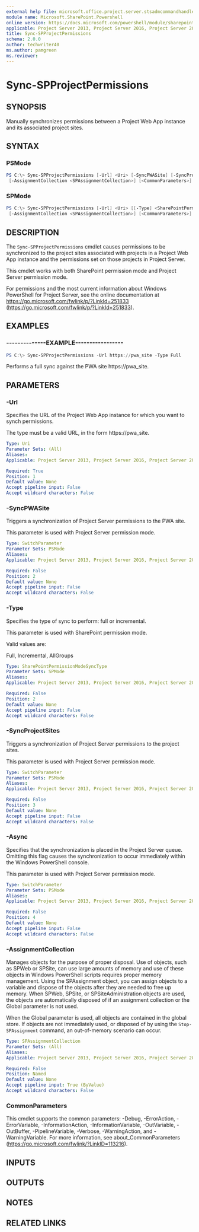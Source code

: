 ```yaml
---
external help file: microsoft.office.project.server.stsadmcommandhandler.dll-help.xml
module name: Microsoft.SharePoint.Powershell
online version: https://docs.microsoft.com/powershell/module/sharepoint-server/sync-spprojectpermissions
applicable: Project Server 2013, Project Server 2016, Project Server 2019
title: Sync-SPProjectPermissions
schema: 2.0.0
author: techwriter40
ms.author: pamgreen
ms.reviewer:
---
```


# Sync-SPProjectPermissions

## SYNOPSIS
Manually synchronizes permissions between a Project Web App instance and its associated project sites.

## SYNTAX

### PSMode
```powershell
PS C:\> Sync-SPProjectPermissions [-Url] <Uri> [-SyncPWASite] [-SyncProjectSites] [-Async]
 [-AssignmentCollection <SPAssignmentCollection>] [<CommonParameters>]
```

### SPMode
```powershell
PS C:\> Sync-SPProjectPermissions [-Url] <Uri> [[-Type] <SharePointPermissionModeSyncType>]
 [-AssignmentCollection <SPAssignmentCollection>] [<CommonParameters>]
```

## DESCRIPTION
The `Sync-SPProjectPermissions` cmdlet causes permissions to be synchronized to the project sites associated with projects in a Project Web App instance and the permissions set on those projects in Project Server.

This cmdlet works with both SharePoint permission mode and Project Server permission mode.

For permissions and the most current information about Windows PowerShell for Project Server, see the online documentation at https://go.microsoft.com/fwlink/p/?LinkId=251833 (https://go.microsoft.com/fwlink/p/?LinkId=251833).

## EXAMPLES

### --------------EXAMPLE-----------------
```powershell
PS C:\> Sync-SPProjectPermissions -Url https://pwa_site -Type Full
```

Performs a full sync against the PWA site https://pwa_site.

## PARAMETERS

### -Url
Specifies the URL of the Project Web App instance for which you want to synch permissions.

The type must be a valid URL, in the form https://pwa_site.

```yaml
Type: Uri
Parameter Sets: (All)
Aliases: 
Applicable: Project Server 2013, Project Server 2016, Project Server 2019

Required: True
Position: 1
Default value: None
Accept pipeline input: False
Accept wildcard characters: False
```

### -SyncPWASite
Triggers a synchronization of Project Server permissions to the PWA site.

This parameter is used with Project Server permission mode.

```yaml
Type: SwitchParameter
Parameter Sets: PSMode
Aliases: 
Applicable: Project Server 2013, Project Server 2016, Project Server 2019

Required: False
Position: 2
Default value: None
Accept pipeline input: False
Accept wildcard characters: False
```

### -Type
Specifies the type of sync to perform: full or incremental.

This parameter is used with SharePoint permission mode.

Valid values are:

Full, Incremental, AllGroups

```yaml
Type: SharePointPermissionModeSyncType
Parameter Sets: SPMode
Aliases: 
Applicable: Project Server 2013, Project Server 2016, Project Server 2019

Required: False
Position: 2
Default value: None
Accept pipeline input: False
Accept wildcard characters: False
```

### -SyncProjectSites
Triggers a synchronization of Project Server permissions to the project sites.

This parameter is used with Project Server permission mode.

```yaml
Type: SwitchParameter
Parameter Sets: PSMode
Aliases: 
Applicable: Project Server 2013, Project Server 2016, Project Server 2019

Required: False
Position: 3
Default value: None
Accept pipeline input: False
Accept wildcard characters: False
```

### -Async
Specifies that the synchronization is placed in the Project Server queue.
Omitting this flag causes the synchronization to occur immediately within the Windows PowerShell console.

This parameter is used with Project Server permission mode.

```yaml
Type: SwitchParameter
Parameter Sets: PSMode
Aliases: 
Applicable: Project Server 2013, Project Server 2016, Project Server 2019

Required: False
Position: 4
Default value: None
Accept pipeline input: False
Accept wildcard characters: False
```

### -AssignmentCollection
Manages objects for the purpose of proper disposal.
Use of objects, such as SPWeb or SPSite, can use large amounts of memory and use of these objects in Windows PowerShell scripts requires proper memory management.
Using the SPAssignment object, you can assign objects to a variable and dispose of the objects after they are needed to free up memory.
When SPWeb, SPSite, or SPSiteAdministration objects are used, the objects are automatically disposed of if an assignment collection or the Global parameter is not used.

When the Global parameter is used, all objects are contained in the global store.
If objects are not immediately used, or disposed of by using the `Stop-SPAssignment` command, an out-of-memory scenario can occur.

```yaml
Type: SPAssignmentCollection
Parameter Sets: (All)
Aliases: 
Applicable: Project Server 2013, Project Server 2016, Project Server 2019

Required: False
Position: Named
Default value: None
Accept pipeline input: True (ByValue)
Accept wildcard characters: False
```

### CommonParameters
This cmdlet supports the common parameters: -Debug, -ErrorAction, -ErrorVariable, -InformationAction, -InformationVariable, -OutVariable, -OutBuffer, -PipelineVariable, -Verbose, -WarningAction, and -WarningVariable. For more information, see about_CommonParameters (https://go.microsoft.com/fwlink/?LinkID=113216).

## INPUTS

## OUTPUTS

## NOTES

## RELATED LINKS
